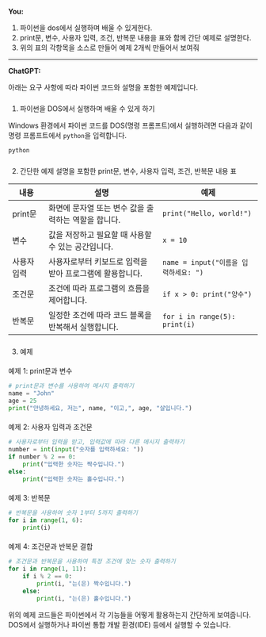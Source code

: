 **You:**

1. 파이썬을 dos에서 실행하며 배울 수 있게한다.
2. print문, 변수, 사용자 입력, 조건, 반복문 내용을 표와 함께 간단 예제로 설명한다.
3. 위의 표의 각항목을 소스로 만들어 예제 2개씩 만들어서 보여줘

---

**ChatGPT:**

아래는 요구 사항에 따라 파이썬 코드와 설명을 포함한 예제입니다.

### 

1. 파이썬을 DOS에서 실행하며 배울 수 있게 하기

Windows 환경에서 파이썬 코드를 DOS(명령 프롬프트)에서 실행하려면 다음과 같이 명령 프롬프트에서 `python`을 입력합니다.

```bash
python
```

### 

2. 간단한 예제 설명을 포함한 print문, 변수, 사용자 입력, 조건, 반복문 내용 표

|내용|설명|예제|
|---|---|---|
|print문|화면에 문자열 또는 변수 값을 출력하는 역할을 합니다.|`print("Hello, world!")`|
|변수|값을 저장하고 필요할 때 사용할 수 있는 공간입니다.|`x = 10`|
|사용자 입력|사용자로부터 키보드로 입력을 받아 프로그램에 활용합니다.|`name = input("이름을 입력하세요: ")`|
|조건문|조건에 따라 프로그램의 흐름을 제어합니다.|`if x > 0: print("양수")`|
|반복문|일정한 조건에 따라 코드 블록을 반복해서 실행합니다.|`for i in range(5): print(i)`|

### 

3. 예제

#### 

예제 1: print문과 변수

```python
# print문과 변수를 사용하여 메시지 출력하기
name = "John"
age = 25
print("안녕하세요, 저는", name, "이고,", age, "살입니다.")
```

#### 

예제 2: 사용자 입력과 조건문

```python
# 사용자로부터 입력을 받고, 입력값에 따라 다른 메시지 출력하기
number = int(input("숫자를 입력하세요: "))
if number % 2 == 0:
    print("입력한 숫자는 짝수입니다.")
else:
    print("입력한 숫자는 홀수입니다.")
```

#### 

예제 3: 반복문

```python
# 반복문을 사용하여 숫자 1부터 5까지 출력하기
for i in range(1, 6):
    print(i)
```

#### 

예제 4: 조건문과 반복문 결합

```python
# 조건문과 반복문을 사용하여 특정 조건에 맞는 숫자 출력하기
for i in range(1, 11):
    if i % 2 == 0:
        print(i, "는(은) 짝수입니다.")
    else:
        print(i, "는(은) 홀수입니다.")
```

위의 예제 코드들은 파이썬에서 각 기능들을 어떻게 활용하는지 간단하게 보여줍니다. DOS에서 실행하거나 파이썬 통합 개발 환경(IDE) 등에서 실행할 수 있습니다.